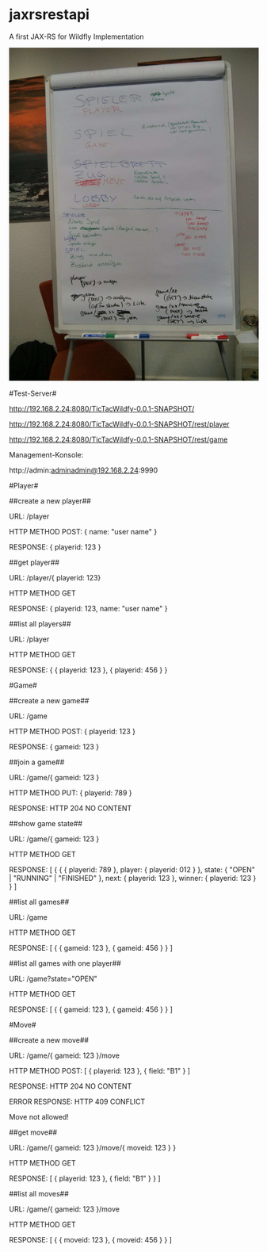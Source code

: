jaxrsrestapi
============

A first JAX-RS for Wildfly Implementation

![Brainstorming](brainstorming.jpg)

#Test-Server#

http://192.168.2.24:8080/TicTacWildfy-0.0.1-SNAPSHOT/

http://192.168.2.24:8080/TicTacWildfy-0.0.1-SNAPSHOT/rest/player

http://192.168.2.24:8080/TicTacWildfy-0.0.1-SNAPSHOT/rest/game

Management-Konsole:

http://admin:adminadmin@192.168.2.24:9990

#Player#

##create a new player##

URL: /player

HTTP METHOD POST: { name: "user name" }

RESPONSE: { playerid: 123 }

##get player##

URL: /player/{ playerid: 123}

HTTP METHOD GET

RESPONSE: { playerid: 123, name: "user name" }

##list all players##

URL: /player

HTTP METHOD GET

RESPONSE: { { playerid: 123 }, { playerid: 456 } }

#Game#

##create a new game##

URL: /game

HTTP METHOD POST: { playerid: 123 }

RESPONSE: { gameid: 123 }

##join a game##

URL: /game/{ gameid: 123 }

HTTP METHOD PUT: { playerid: 789 }

RESPONSE: HTTP 204 NO CONTENT

##show game state##

URL: /game/{ gameid: 123 }

HTTP METHOD GET

RESPONSE: [ { { { playerid: 789 }, player: { playerid: 012 } }, state: { "OPEN" | "RUNNING" | "FINISHED" }, next: { playerid: 123 }, winner: { playerid: 123 } } ]

##list all games##

URL: /game

HTTP METHOD GET

RESPONSE: [ { { gameid: 123 }, { gameid: 456 } } ]

##list all games with one player##

URL: /game?state="OPEN"

HTTP METHOD GET

RESPONSE: [ { { gameid: 123 }, { gameid: 456 } } ]

#Move#

##create a new move##

URL: /game/{ gameid: 123 }/move

HTTP METHOD POST: [ { playerid: 123 }, { field: "B1" } ]

RESPONSE: HTTP 204 NO CONTENT

ERROR RESPONSE: HTTP 409 CONFLICT

Move not allowed!

##get move##

URL: /game/{ gameid: 123 }/move/{ moveid: 123 } }

HTTP METHOD GET

RESPONSE: [ { playerid: 123 }, { field: "B1" } } ]

##list all moves##

URL: /game/{ gameid: 123 }/move

HTTP METHOD GET

RESPONSE: [ { { moveid: 123 }, { moveid: 456 } } ]
